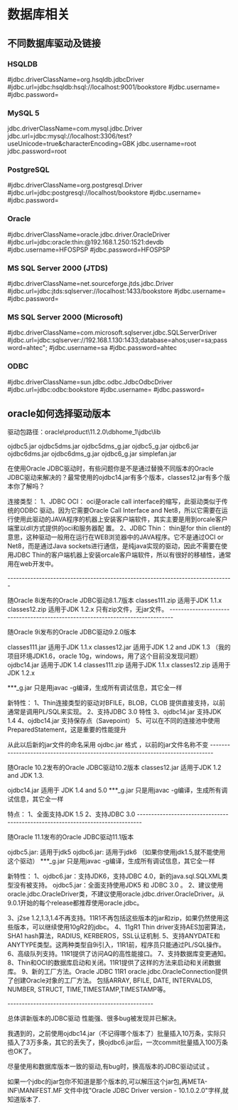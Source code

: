 # 数据库相关

## 不同数据库驱动及链接

### HSQLDB

#jdbc.driverClassName=org.hsqldb.jdbcDriver
#jdbc.url=jdbc:hsqldb:hsql://localhost:9001/bookstore
#jdbc.username=
#jdbc.password=

### MySQL 5 ###

jdbc.driverClassName=com.mysql.jdbc.Driver
jdbc.url=jdbc:mysql://localhost:3306/test?useUnicode=true&characterEncoding=GBK
jdbc.username=root
jdbc.password=root

### PostgreSQL

#jdbc.driverClassName=org.postgresql.Driver
#jdbc.url=jdbc:postgresql://localhost/bookstore
#jdbc.username=
#jdbc.password=


### Oracle ###

#jdbc.driverClassName=oracle.jdbc.driver.OracleDriver
#jdbc.url=jdbc:oracle:thin:@192.168.1.250:1521:devdb
#jdbc.username=HFOSPSP
#jdbc.password=HFOSPSP

### MS SQL Server 2000 (JTDS)

#jdbc.driverClassName=net.sourceforge.jtds.jdbc.Driver
#jdbc.url=jdbc:jtds:sqlserver://localhost:1433/bookstore
#jdbc.username=
#jdbc.password=

### MS SQL Server 2000 (Microsoft)

#jdbc.driverClassName=com.microsoft.sqlserver.jdbc.SQLServerDriver
#jdbc.url=jdbc:sqlserver://192.168.1.130:1433;database=ahos;user=sa;password=ahtec";
#jdbc.username=sa
#jdbc.password=ahtec

### ODBC

#jdbc.driverClassName=sun.jdbc.odbc.JdbcOdbcDriver
#jdbc.url=jdbc:odbc:bookstore
#jdbc.username=
#jdbc.password=

## oracle如何选择驱动版本

驱动包路径：oracle\product\11.2.0\dbhome_1\jdbc\lib

ojdbc5.jar
ojdbc5dms.jar
ojdbc5dms_g.jar
ojdbc5_g.jar
ojdbc6.jar
ojdbc6dms.jar
ojdbc6dms_g.jar
ojdbc6_g.jar
simplefan.jar

在使用Oracle JDBC驱动时，有些问题你是不是通过替换不同版本的Oracle JDBC驱动来解决的？最常使用的ojdbc14.jar有多个版本，classes12.jar有多个版本你了解吗？

连接类型：
1、JDBC OCI： oci是oracle call interface的缩写，此驱动类似于传统的ODBC 驱动。因为它需要Oracle Call Interface and Net8，所以它需要在运行使用此驱动的JAVA程序的机器上安装客户端软件，其实主要是用到orcale客户端里以dll方式提供的oci和服务器配 置。
2、JDBC Thin： thin是for thin client的意思，这种驱动一般用在运行在WEB浏览器中的JAVA程序。它不是通过OCI or Net8，而是通过Java sockets进行通信，是纯java实现的驱动，因此不需要在使用JDBC Thin的客户端机器上安装orcale客户端软件，所以有很好的移植性，通常用在web开发中。

\-------------------------------------------------------------------------------

随Oracle 8i发布的Oracle JDBC驱动8.1.7版本
classes111.zip 适用于JDK 1.1.x
classes12.zip 适用于JDK 1.2.x
只有zip文件，无jar文件。
\-------------------------------------------------------------------------------

随Oracle 9i发布的Oracle JDBC驱动9.2.0版本

classes111.jar 适用于JDK 1.1.x
classes12.jar 适用于JDK 1.2 and JDK 1.3 （我的项目环境JDK1.6，oracle 10g，windows，用了这个目前没发现问题）
ojdbc14.jar 适用于JDK 1.4
classes111.zip 适用于JDK 1.1.x
classes12.zip 适用于JDK 1.2.x

***_g.jar 只是用javac -g编译，生成所有调试信息，其它全一样

新特性：
1、Thin连接类型的驱动对BFILE，BLOB，CLOB 提供直接支持，以前通常是调用PL/SQL来实现。
2、支持JDBC 3.0 特性
3、ojdbc14.jar 支持JDK 1.4
4、ojdbc14.jar 支持保存点（Savepoint）
5、可以在不同的连接池中使用PreparedStatement，这是重要的性能提升

从此以后新的jar文件的命名采用 ojdbc<jdk ver>.jar 格式 ，以前的jar文件名称不变
\-------------------------------------------------------------------------------

随Oracle 10.2发布的Oracle JDBC驱动10.2版本
classes12.jar 适用于JDK 1.2 and JDK 1.3.

ojdbc14.jar 适用于 JDK 1.4 and 5.0
***_g.jar 只是用javac -g编译，生成所有调试信息，其它全一样


特点：
1、全面支持JDK 1.5
2、支持JDBC 3.0
\-------------------------------------------------------------------------------

随Oracle 11.1发布的Oracle JDBC驱动11.1版本

 

ojdbc5.jar: 适用于jdk5
ojdbc6.jar: 适用于jdk6 （如果你使用jdk1.5,就不能使用这个驱动）
***_g.jar 只是用javac -g编译，生成所有调试信息，其它全一样


新特性：
1、ojdbc6.jar：支持JDK6，支持JDBC 4.0，新的java.sql.SQLXML类型没有被支持。
ojdbc5.jar：全面支持使用JDK5 和 JDBC 3.0 。
2、建议使用oracle.jdbc.OracleDriver类，不建议使用oracle.jdbc.driver.OracleDriver。从9.0.1开始的每个release都推荐使用oracle.jdbc。

3、j2se 1.2,1.3,1.4不再支持。11R1不再包括这些版本的jar和zip，如果仍然使用这些版本，可以继续使用10gR2的jdbc。
4、11gR1 Thin driver支持AES加密算法，SHA1 hash算法，RADIUS, KERBEROS，SSL认证机制.
5、支持ANYDATE和ANYTYPE类型。这两种类型自9i引入，11R1前，程序员只能通过PL/SQL操作。
6、高级队列支持。11R1提供了访问AQ的高性能接口。
7、支持数据库变更通知。
8、Thin和OCI的数据库启动和关闭。11R1提供了这样的方法来启动和关闭数据库。
9、新的工厂方法。Oracle JDBC 11R1 oracle.jdbc.OracleConnection提供了创建Oracle对象的工厂方法。
包括ARRAY, BFILE, DATE, INTERVALDS, NUMBER, STRUCT, TIME,TIMESTAMP,TIMESTAMP等。

 

 

\---------------------------------------------------

总体讲新版本的JDBC驱动 性能强、很多bug被发现并已解决。

我遇到的，之前使用ojdbc14.jar（不记得哪个版本了）批量插入10万条，实际只插入了3万多条，其它的丢失了，换ojdbc6.jar后，一次commit批量插入100万条也OK了。


尽量使用和数据库版本一致的驱动,有bug时，换高版本的JDBC驱动试试 。

如果一个jdbc的jar包你不知道是那个版本的,可以解压这个jar包,再META-INF\MANIFEST.MF 文件中找"Oracle JDBC Driver version - 10.1.0.2.0"字样,就知道版本了.